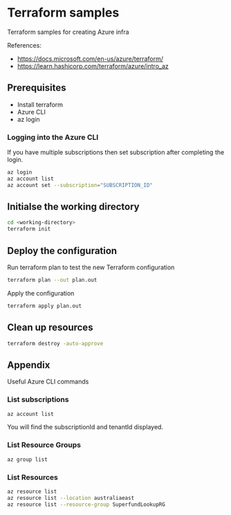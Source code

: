 # Terraform samples

Terraform samples for creating Azure infra

References:

* <https://docs.microsoft.com/en-us/azure/terraform/>
* <https://learn.hashicorp.com/terraform/azure/intro_az>

## Prerequisites

* Install terraform
* Azure CLI
* az login

### Logging into the Azure CLI

If you have multiple subscriptions then set subscription after completing the login.

```sh
az login
az account list
az account set --subscription="SUBSCRIPTION_ID"
```

## Initialse the working directory

```sh
cd <working-directory>
terraform init
```

## Deploy the configuration

Run terraform plan to test the new Terraform configuration

```sh
terraform plan --out plan.out
```

Apply the configuration

```sh
terraform apply plan.out
```

## Clean up resources

```sh
terraform destroy -auto-approve
```

## Appendix

Useful Azure CLI commands

### List subscriptions

```sh
az account list
```

You will find the subscriptionId and tenantId displayed.

### List Resource Groups

```sh
az group list
```

### List Resources

```sh
az resource list
az resource list --location australiaeast
az resource list --resource-group SuperfundLookupRG
```

